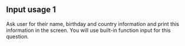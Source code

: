 ## Input usage 1

Ask user for their name, birthday and country information and print this information in the screen.
You will use built-in function input for this question.



